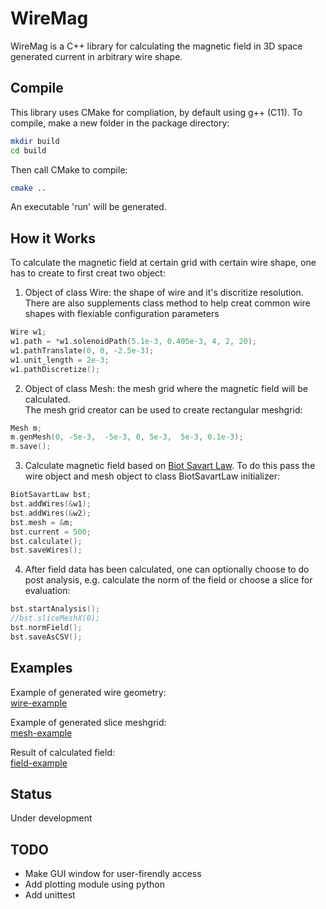 # WireMag  
WireMag is a C++ library for calculating the magnetic field in 3D space generated current in arbitrary wire shape.   

## Compile  
This library uses CMake for compliation, by default using g++ (C11). To compile, make a new folder in the package directory:  
```bash
mkdir build
cd build
```
Then call CMake to compile:  
```bash
cmake ..
```
An executable 'run' will be generated.  


## How it Works  
To calculate the magnetic field at certain grid with certain wire shape, one has to create to first creat two object:  
1. Object of class Wire: the shape of wire and it's discritize resolution.  
   There are also supplements class method to help creat common wire shapes with flexiable configuration parameters   
```C
Wire w1;
w1.path = *w1.solenoidPath(5.1e-3, 0.405e-3, 4, 2, 20);
w1.pathTranslate(0, 0, -2.5e-3);
w1.unit_length = 2e-3;
w1.pathDiscretize();
```

2. Object of class Mesh: the mesh grid where the magnetic field will be calculated.  
   The mesh grid creator can be used to create rectangular meshgrid:  
```C
Mesh m;
m.genMesh(0, -5e-3,  -5e-3, 0, 5e-3,  5e-3, 0.1e-3);
m.save();
```
   
3. Calculate  magnetic field based on [Biot Savart Law](https://en.wikipedia.org/wiki/Biot%E2%80%93Savart_law). To do this pass the wire object and mesh object to class BiotSavartLaw initializer:  
```C
BiotSavartLaw bst;
bst.addWires(&w1);
bst.addWires(&w2);
bst.mesh = &m;
bst.current = 500;
bst.calculate();
bst.saveWires();
```

4. After field data has been calculated, one can optionally choose to do post analysis, e.g. calculate the norm of the field or choose a slice for evaluation:  
```C
bst.startAnalysis();
//bst.sliceMeshX(0);
bst.normField();
bst.saveAsCSV();
```

## Examples
Example of generated wire geometry:  
[wire-example](https://raw.githubusercontent.com/SuperYuLu/WireMag/master/img/wire_example.png)  

Example of generated slice meshgrid:  
[mesh-example](https://raw.githubusercontent.com/SuperYuLu/WireMag/master/img/mesh_example.png)  

Result of calculated field:  
[field-example](https://github.com/SuperYuLu/WireMag/blob/master/img/field_example.png)  

## Status  
Under development   

## TODO  
+ Make GUI window for user-firendly access 
+ Add plotting module using python 
+ Add unittest 


